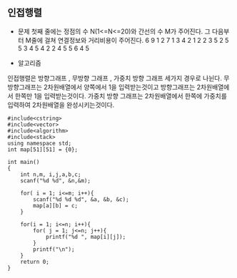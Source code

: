 ## 인접행렬

* 문제 
첫째 줄에는 정점의 수 N(1<=N<=20)와 간선의 수 M가 주어진다. 그 다음부터 M줄에 걸쳐 연결정보와 거리비용이 주어진다.
6 9 
1 2 7 
1 3 4 
2 1 2 
2 3 5 
2 5 5 
3 4 5 
4 2 2 
4 5 5 
6 4 5


* 알고리즘

인접행렬은 방향그래프 , 무방향 그래프 , 가중치 방향 그래프 세가지 경우로 나뉜다. 
무방향그래프는 2차원배열에서 양쪽에서 1을 입력받는것이고 
방향그래프는 2차원배열에서 한쪽만 1을 입력받는것이다. 
가중치 방향 그래프는 2차원배열에서 한쪽에 가중치를 입력하여 2차원배열을 완성시키는것이다. 



```
#include<cstring>
#include<vector>
#include<algorithm>
#include<stack>
using namespace std;
int map[51][51] = {0};

int main()
{
    int n,m, i,j,a,b,c; 
    scanf("%d %d", &n,&m);

    for( i = 1; i<=m; i++){
        scanf("%d %d %d", &a, &b, &c);
        map[a][b] = c;
    }

    for(i = 1; i<=n; i++){
        for( j = 1; j<=n; j++){
            printf("%d ", map[i][j]);
        }
        printf("\n");
    }
    return 0;
}
```